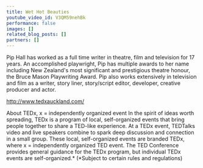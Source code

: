 ```yaml
---
title: Wet Hot Beauties
youtube_video_id: V3QM59nehBk
performance: false
images: []
related_blog_posts: []
partners: []
---
```


Pip Hall has worked as a full time writer in theatre, film and television for 17 years. An accomplished playwright, Pip has multiple awards to her name including New Zealand's most significant and prestigious theatre honour, the Bruce Mason Playwriting Award.  Pip also works extensively in television and film as a writer, story liner, story/script editor, developer, creative producer and actor.

http://www.tedxauckland.com/

About TEDx, x = independently organized event
In the spirit of ideas worth spreading, TEDx is a program of local, self-organized events that bring people together to share a TED-like experience. At a TEDx event, TEDTalks video and live speakers combine to spark deep discussion and connection in a small group. These local, self-organized events are branded TEDx, where x = independently organized TED event. The TED Conference provides general guidance for the TEDx program, but individual TEDx events are self-organized.* (*Subject to certain rules and regulations)
